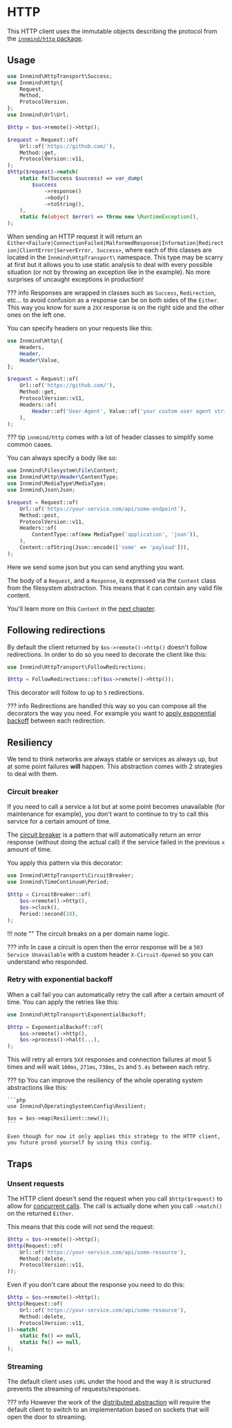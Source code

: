# HTTP

This HTTP client uses the immutable objects describing the protocol from the [`innmind/http` package](https://github.com/Innmind/Http).

## Usage

```php
use Innmind\HttpTransport\Success;
use Innmind\Http\{
    Request,
    Method,
    ProtocolVersion,
};
use Innmind\Url\Url;

$http = $os->remote()->http();

$request = Request::of(
    Url::of('https://github.com/'),
    Method::get,
    ProtocolVersion::v11,
);
$http($request)->match(
    static fn(Success $success) => var_dump(
        $success
            ->response()
            ->body()
            ->toString(),
    ),
    static fn(object $error) => throw new \RuntimeException(),
);
```

When sending an HTTP request it will return an `Either<Failure|ConnectionFailed|MalformedResponse|Information|Redirection|ClientError|ServerError, Success>`, where each of this classes are located in the `Innmind\HttpTransport\` namespace. This type may be scarry at first but it allows you to use static analysis to deal with every possible situation (or not by throwing an exception like in the example). No more surprises of uncaught exceptions in production!

??? info
    Responses are wrapped in classes such as `Success`, `Redirection`, etc... to avoid confusion as a response can be on both sides of the `Either`. This way you know for sure a `2XX` response is on the right side and the other ones on the left one.

You can specify headers on your requests like this:

```php
use Innmind\Http\{
    Headers,
    Header,
    Header\Value,
};

$request = Request::of(
    Url::of('https://github.com/'),
    Method::get,
    ProtocolVersion::v11,
    Headers::of(
        Header::of('User-Agent', Value::of('your custom user agent string')),
    ),
);
```

??? tip
    `innmind/http` comes with a lot of header classes to simplify some common cases.

You can always specify a body like so:

```php
use Innmind\Filesystem\File\Content;
use Innmind\Http\Header\ContentType;
use Innmind\MediaType\MediaType;
use Innmind\Json\Json;

$request = Request::of(
    Url::of('https://your-service.com/api/some-endpoint'),
    Method::post,
    ProtocolVersion::v11,
    Headers::of(
        ContentType::of(new MediaType('application', 'json')),
    ),
    Content::ofString(Json::encode(['some' => 'payload'])),
);
```

Here we send some json but you can send anything you want.

The body of a `Request`, and a `Response`, is expressed via the `Content` class from the filesystem abstraction. This means that it can contain any valid file content.

You'll learn more on this `Content` in the [next chapter](filesystem.md).

## Following redirections

By default the client returned by `$os->remote()->http()` doesn't follow redirections. In order to do so you need to decorate the client like this:

```php
use Innmind\HttpTransport\FollowRedirections;

$http = FollowRedirections::of($os->remote()->http());
```

This decorator will follow to up to `5` redirections.

??? info
    Redirections are handled this way so you can compose all the decorators the way you need. For example you want to [apply exponential backoff](#retry-with-exponential-backoff) between each redirection.

## Resiliency

We tend to think networks are always stable or services as always up, but at some point failures **will** happen. This abstraction comes with 2 strategies to deal with them.

### Circuit breaker

If you need to call a service a lot but at some point becomes unavailable (for maintenance for example), you don't want to continue to try to call this service for a certain amount of time.

The [circuit breaker](https://en.wikipedia.org/wiki/Circuit_breaker_design_pattern) is a pattern that will automatically return an error response (without doing the actual call) if the service failed in the previous `x` amount of time.

You apply this pattern via this decorator:

```php
use Innmind\HttpTransport\CircuitBreaker;
use Innmind\TimeContinuum\Period;

$http = CircuitBreaker::of(
    $os->remote()->http(),
    $os->clock(),
    Period::second(10),
);
```

!!! note ""
    The circuit breaks on a per domain name logic.

??? info
    In case a circuit is open then the error response will be a `503 Service Unavailable` with a custom header `X-Circuit-Opened` so you can understand who responded.

### Retry with exponential backoff

When a call fail you can automatically retry the call after a certain amount of time. You can apply the retries like this:

```php
use Innmind\HttpTransport\ExponentialBackoff;

$http = ExponentialBackoff::of(
    $os->remote()->http(),
    $os->process()->halt(...),
);
```

This will retry all errors `5XX` responses and connection failures at most 5 times and will wait `100ms`, `271ms`, `738ms`, `2s` and `5.4s` between each retry.

??? tip
    You can improve the resiliency of the whole operating system abstractions like this:

    ```php
    use Innmind\OperatingSystem\Config\Resilient;

    $os = $os->map(Resilient::new());
    ```

    Even though for now it only applies this strategy to the HTTP client, you future prood yourself by using this config.

## Traps

### Unsent requests

The HTTP client doesn't send the request when you call `$http($request)` to allow for [concurrent calls](../concurrency/http.md). The call is actually done when you call `->match()` on the returned `Either`.

This means that this code will not send the request:

```php
$http = $os->remote()->http();
$http(Request::of(
    Url::of('https://your-service.com/api/some-resource'),
    Method::delete,
    ProtocolVersion::v11,
));
```

Even if you don't care about the response you need to do this:

```php hl_lines="6-9"
$http = $os->remote()->http();
$http(Request::of(
    Url::of('https://your-service.com/api/some-resource'),
    Method::delete,
    ProtocolVersion::v11,
))->match(
    static fn() => null,
    static fn() => null,
);
```

### Streaming

The default client uses `cURL` under the hood and the way it is structured prevents the streaming of requests/responses.

??? info
    However the work of the [distributed abstraction](../concurrency/distributed.md) will require the default client to switch to an implementation based on sockets that will open the door to streaming.
